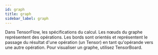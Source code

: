 ```yaml
---
id: graph
title: graph
sidebar_label: graph
---
```

Dans TensorFlow, les spécifications du calcul. Les nœuds du graphe représentent des opérations. Les bords sont orientés et représentent le passage du résultat d'une opération (un Tensor) en tant qu'opérande vers une autre opération. Pour visualiser un graphe, utilisez TensorBoard.
